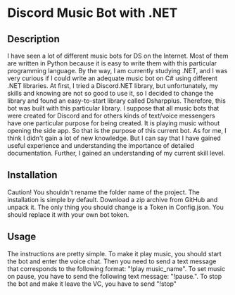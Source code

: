 # Discord Music Bot with .NET

## Description

I have seen a lot of different music bots for DS on the Internet. Most of them are written in Python because it is easy to write them with this particular programming language. By the way, I am currently studying .NET, and I was very curious if I could write an adequate music bot on C# using different .NET libraries. At first, I tried a Discord.NET library, but unfortunately, my skills and knowing are not so good to use it, so I decided to change the library and found an easy-to-start library called Dsharpplus. Therefore, this bot was built with this particular library. 
I suppose that all music bots that were created for Discord and for others kinds of text/voice messengers have one particular purpose for being created. It is playing music without opening the side app. So that is the purpose of this current bot.
As for me, I think I didn't gain a lot of new knowledge. But I can say that I have gained useful experience and understanding the importance of detailed documentation. Further, I gained an understanding of my current skill level.

## Installation
Caution! You shouldn't rename the folder name of the project.
The installation is simple by default. Download a zip archive from GitHub and unpack it. The only thing you should change is a Token in Config.json. You should replace it with your own bot token.

## Usage

The instructions are pretty simple. To make it play music, you should start the bot and enter the voice chat. Then you need to send a text message that corresponds to the following format: "!play music_name". 
To set music on pause, you have to send the following text message: "!pause.".
To stop the bot and make it leave the VC, you have to send "!stop"
